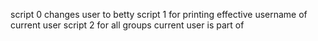 script 0 changes user to betty
script 1 for printing effective username of current user
script 2 for all groups current user is part of
